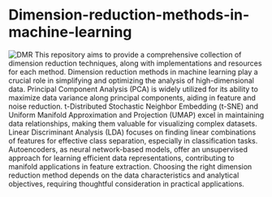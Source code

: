 # Dimension-reduction-methods-in-machine-learning
![DMR](https://media.licdn.com/dms/image/D5612AQEHtGYCPv5Lfg/article-cover_image-shrink_720_1280/0/1665646707963?e=2147483647&v=beta&t=l0VOr9I5_4SIZqPKDncnKVPZFCeNQqTNuSHHFLWzMKk)
This repository aims to provide a comprehensive collection of dimension reduction techniques, along with implementations and resources for each method.
Dimension reduction methods in machine learning play a crucial role in simplifying and optimizing the analysis of high-dimensional data. Principal Component Analysis (PCA) is widely utilized for its ability to maximize data variance along principal components, aiding in feature and noise reduction. t-Distributed Stochastic Neighbor Embedding (t-SNE) and Uniform Manifold Approximation and Projection (UMAP) excel in maintaining data relationships, making them valuable for visualizing complex datasets. Linear Discriminant Analysis (LDA) focuses on finding linear combinations of features for effective class separation, especially in classification tasks. Autoencoders, as neural network-based models, offer an unsupervised approach for learning efficient data representations, contributing to manifold applications in feature extraction. Choosing the right dimension reduction method depends on the data characteristics and analytical objectives, requiring thoughtful consideration in practical applications.
